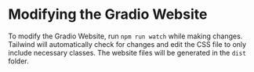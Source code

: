 # Modifying the Gradio Website

To modify the Gradio Website, run `npm run watch` while making changes. Tailwind will automatically check for changes and edit the CSS file to only include necessary classes. The website files will be generated in the `dist` folder.